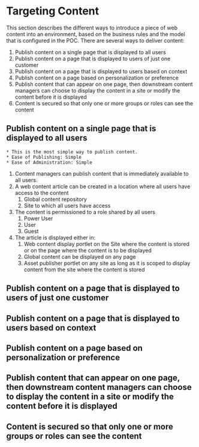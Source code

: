 # Targeting Content
This section describes the different ways to introduce a piece of web content into an environment, based on the business rules and the model that is configured in the POC. There are several ways to deliver content:
1. Publish content on a single page that is displayed to all users
2. Publish content on a page that is displayed to users of just one customer
3. Publish content on a page that is displayed to users based on context
4. Publish content on a page based on personalization or preference
5. Publish content that can appear on one page, then downstream content managers can choose to display the content in a site or modify the content before it is displayed
6. Content is secured so that only one or more groups or roles can see the content

## Publish content on a single page that is displayed to all users
    * This is the most simple way to publish content.
    * Ease of Publishing: Simple
    * Ease of Administration: Simple
1. Content managers can publish content that is immediately available to all users.
2. A web content article can be created in a location where all users have access to the content 
    1. Global content repository
    2. Site to which all users have access
3. The content is permissioned to a role shared by all users
    1. Power User
    2. User
    3. Guest
4. The article is displayed either in:
    1. Web content display portlet on the Site where the content is stored or on the page where the content is to be displayed
    2. Global content can be displayed on any page
    3. Asset publisher portlet on any site as long as it is scoped to display content from the site where the content is stored


## Publish content on a page that is displayed to users of just one customer

## Publish content on a page that is displayed to users based on context

## Publish content on a page based on personalization or preference

## Publish content that can appear on one page, then downstream content managers can choose to display the content in a site or modify the content before it is displayed

## Content is secured so that only one or more groups or roles can see the content
